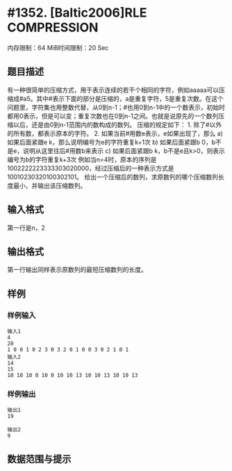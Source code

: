 # #1352. [Baltic2006]RLE COMPRESSION

内存限制：64 MiB时间限制：20 Sec

## 题目描述

有一种很简单的压缩方式，用于表示连续的若干个相同的字符，例如aaaaa可以压缩成#a5。其中#表示下面的部分是压缩的，a是重复字符，5是重复次数。在这个问题里，字符集也用整数代替，从0到n-1；#也用0到n-1中的一个数表示，初始时都用0表示，但是可以变；重复次数也在0到n-1之间。也就是说原先的一个数列压缩以后，还是由0到n-1范围内的数构成的数列。
压缩的规定如下：
1.
除了#以外的所有数，都表示原本的字符。
2.
如果当前#用数e表示，e如果出现了，那么
a)
如果后面紧跟e k，那么说明编号为e的字符重复k+1次
b)
如果后面紧跟b 0，b不是e，说明从这里往后#用数b来表示
c)
如果后面紧跟b k，b不是e且k>0，则表示编号为b的字符重复k+3次
例如当n=4时，原本的序列是1002222223333303020000，经过压缩后的一种表示方式是10010230320100302101。
给出一个压缩后的数列，求原数列的哪个压缩数列长度最小，并输出该压缩数列。

## 输入格式

第一行是n，2

## 输出格式

第一行输出同样表示原数列的最短压缩数列的长度。

## 样例

### 样例输入

    
    输入1
    4
    20
    1 0 0 1 0 2 3 0 3 2 0 1 0 0 3 0 2 1 0 1
    输入2
    14
    15
    10 10 10 0 10 0 10 10 13 10 10 13 10 10 13
    
    

### 样例输出

    
    输出1
    19
    
    输出2
    9
    
    

## 数据范围与提示
